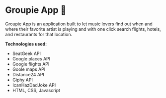 Groupie App :musical_note:
=======
Groupie App is an application built to let music lovers find out when and where their favorite artist is playing and with one click search flights, hotels, and restaurants for that location. 

**Technologies used:**

 - SeatGeek API
 - Google places API
 - Google flights API
 - Goole maps API
 - Distance24 API
 - Giphy API
 - IcanHazDadJoke API
 - HTML, CSS, Javascript

